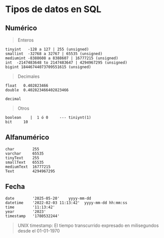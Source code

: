 # Tipos de datos en SQL

## Numérico

> Enteros

    tinyint   -128 a 127 | 255 (unsigned)  
    smallint  -32768 a 32767 | 65535 (unsigned)  
    mediumint -8388608 a 8388607 | 16777215 (unsigned)   
    int  -2147483648 to 2147483647 | 4294967295 (unsigned)   
    bigint 18446744073709551615 (unsigned)   

> Decimales

    float   0.402823466  
    double  0.402823466402823466  

    decimal  

> Otros

    boolean    |  1 ó 0     --- tiniynt(1)    
    bit     10   
 

## Alfanumérico

    char        255  
    varchar     65535  
    tinyText    255
    smallText   65535
    mediumText  16777215
    Text        4294967295

## Fecha
    
    date        '2025-05-20'    yyyy-mm-dd         
    datetime    '2022-02-03 11:13:42'  yyyy-mm-dd hh:mm:ss
    time        '11:13:42'
    year        '2023'
    timestamp   '1780532244' 

> UNIX timestamp: El tiempo transcurrido expresado en milisegundos desde el 01-01-1970
